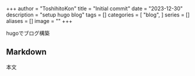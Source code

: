 +++
author = "ToshihitoKon"
title = "Initial commit"
date = "2023-12-30"
description = "setup hugo blog"
tags = []
categories = [
    "blog",
]
series = []
aliases = []
image = ""
+++

hugoでブログ構築
<!--more-->

## Markdown

本文
